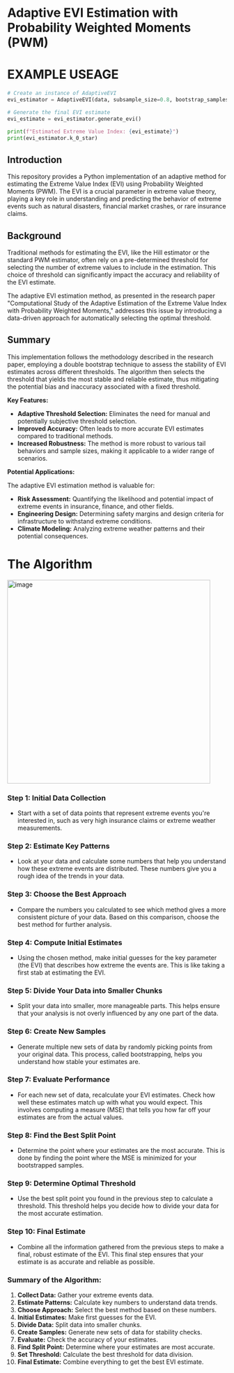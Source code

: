 
# Adaptive EVI Estimation with Probability Weighted Moments (PWM)
# EXAMPLE USEAGE 

```python
# Create an instance of AdaptiveEVI
evi_estimator = AdaptiveEVI(data, subsample_size=0.8, bootstrap_samples=50, estimator='hill')

# Generate the final EVI estimate
evi_estimate = evi_estimator.generate_evi()

print(f"Estimated Extreme Value Index: {evi_estimate}")
print(evi_estimator.k_0_star)

```
## Introduction

This repository provides a Python implementation of an adaptive method for estimating the Extreme Value Index (EVI) using Probability Weighted Moments (PWM). The EVI is a crucial parameter in extreme value theory, playing a key role in understanding and predicting the behavior of extreme events such as natural disasters, financial market crashes, or rare insurance claims.  

## Background

Traditional methods for estimating the EVI, like the Hill estimator or the standard PWM estimator, often rely on a pre-determined threshold for selecting the number of extreme values to include in the estimation.  This choice of threshold can significantly impact the accuracy and reliability of the EVI estimate.

The adaptive EVI estimation method, as presented in the research paper "Computational Study of the Adaptive Estimation of the Extreme Value Index with Probability Weighted Moments," addresses this issue by introducing a data-driven approach for automatically selecting the optimal threshold.

## Summary

This implementation follows the methodology described in the research paper, employing a double bootstrap technique to assess the stability of EVI estimates across different thresholds. The algorithm then selects the threshold that yields the most stable and reliable estimate, thus mitigating the potential bias and inaccuracy associated with a fixed threshold.

**Key Features:**

* **Adaptive Threshold Selection:** Eliminates the need for manual and potentially subjective threshold selection.
* **Improved Accuracy:** Often leads to more accurate EVI estimates compared to traditional methods.
* **Increased Robustness:** The method is more robust to various tail behaviors and sample sizes, making it applicable to a wider range of scenarios.

**Potential Applications:**

The adaptive EVI estimation method is valuable for:

* **Risk Assessment:**  Quantifying the likelihood and potential impact of extreme events in insurance, finance, and other fields.
* **Engineering Design:** Determining safety margins and design criteria for infrastructure to withstand extreme conditions.
* **Climate Modeling:**  Analyzing extreme weather patterns and their potential consequences.


# The Algorithm

<img width="466" alt="image" src="https://github.com/muhammadut/Adaptive-EVI-Estimation/assets/36341682/0edd6d6e-093c-411d-9f88-b32b2f3f1066">




### Step 1: Initial Data Collection
- Start with a set of data points that represent extreme events you're interested in, such as very high insurance claims or extreme weather measurements.

### Step 2: Estimate Key Patterns
- Look at your data and calculate some numbers that help you understand how these extreme events are distributed. These numbers give you a rough idea of the trends in your data.

### Step 3: Choose the Best Approach
- Compare the numbers you calculated to see which method gives a more consistent picture of your data. Based on this comparison, choose the best method for further analysis.

### Step 4: Compute Initial Estimates
- Using the chosen method, make initial guesses for the key parameter (the EVI) that describes how extreme the events are. This is like taking a first stab at estimating the EVI.

### Step 5: Divide Your Data into Smaller Chunks
- Split your data into smaller, more manageable parts. This helps ensure that your analysis is not overly influenced by any one part of the data.

### Step 6: Create New Samples
- Generate multiple new sets of data by randomly picking points from your original data. This process, called bootstrapping, helps you understand how stable your estimates are.

### Step 7: Evaluate Performance
- For each new set of data, recalculate your EVI estimates. Check how well these estimates match up with what you would expect. This involves computing a measure (MSE) that tells you how far off your estimates are from the actual values.

### Step 8: Find the Best Split Point
- Determine the point where your estimates are the most accurate. This is done by finding the point where the MSE is minimized for your bootstrapped samples.

### Step 9: Determine Optimal Threshold
- Use the best split point you found in the previous step to calculate a threshold. This threshold helps you decide how to divide your data for the most accurate estimation.

### Step 10: Final Estimate
- Combine all the information gathered from the previous steps to make a final, robust estimate of the EVI. This final step ensures that your estimate is as accurate and reliable as possible.

### Summary of the Algorithm:
1. **Collect Data:** Gather your extreme events data.
2. **Estimate Patterns:** Calculate key numbers to understand data trends.
3. **Choose Approach:** Select the best method based on these numbers.
4. **Initial Estimates:** Make first guesses for the EVI.
5. **Divide Data:** Split data into smaller chunks.
6. **Create Samples:** Generate new sets of data for stability checks.
7. **Evaluate:** Check the accuracy of your estimates.
8. **Find Split Point:** Determine where your estimates are most accurate.
9. **Set Threshold:** Calculate the best threshold for data division.
10. **Final Estimate:** Combine everything to get the best EVI estimate.
